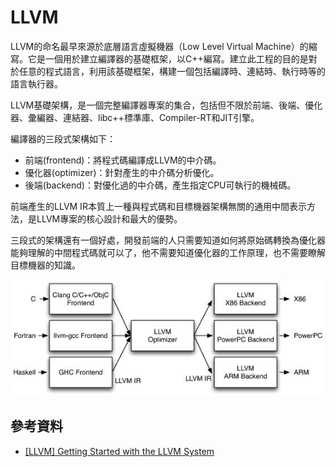 # LLVM

LLVM的命名最早來源於底層語言虛擬機器（Low Level Virtual Machine）的縮寫。它是一個用於建立編譯器的基礎框架，以C++編寫。建立此工程的目的是對於任意的程式語言，利用該基礎框架，構建一個包括編譯時、連結時、執行時等的語言執行器。

LLVM基礎架構，是一個完整編譯器專案的集合，包括但不限於前端、後端、優化器、彙編器、連結器、libc++標準庫、Compiler-RT和JIT引擎。

編譯器的三段式架構如下：

* 前端\(frontend\)：將程式碼編譯成LLVM的中介碼。
* 優化器\(optimizer\)：針對產生的中介碼分析優化。
* 後端\(backend\)：對優化過的中介碼，產生指定CPU可執行的機械碼。

前端產生的LLVM IR本質上一種與程式碼和目標機器架構無關的通用中間表示方法，是LLVM專案的核心設計和最大的優勢。

三段式的架構還有一個好處，開發前端的人只需要知道如何將原始碼轉換為優化器能夠理解的中間程式碼就可以了，他不需要知道優化器的工作原理，也不需要瞭解目標機器的知識。

![LLVM&#x4E09;&#x6BB5;&#x5F0F;&#x67B6;&#x69CB;](../.gitbook/assets/llvm_three_stage_arch.jpg)



## 參考資料

* [\[LLVM\] Getting Started with the LLVM System](https://llvm.org/docs/GettingStarted.html#id8)

